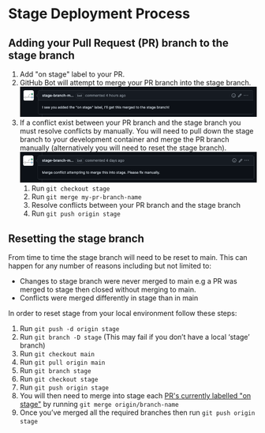 # Stage Deployment Process

## Adding your Pull Request (PR) branch to the stage branch

1. Add "on stage" label to your PR.
1. GitHub Bot will attempt to merge your PR branch into the stage branch.
   ![Attempting](./stage-branch-merge-bot-attempting.png)
1. If a conflict exist between your PR branch and the stage branch you must resolve conflicts by manually. You will need to pull down the stage branch to your development container and merge the PR branch manually (alternatively you will need to reset the stage branch).
   ![Conflict](./stage-branch-merge-bot-conflict.png)
   1. Run `git checkout stage`
   1. Run `git merge my-pr-branch-name`
   1. Resolve conflicts between your PR branch and the stage branch
   1. Run `git push origin stage`

## Resetting the stage branch

From time to time the stage branch will need to be reset to main. This can happen for any number of reasons including but not limited to:

- Changes to stage branch were never merged to main e.g a PR was merged to stage then closed without merging to main.
- Conflicts were merged differently in stage than in main

In order to reset stage from your local environment follow these steps:

1. Run `git push -d origin stage`
1. Run `git branch -D stage` (This may fail if you don’t have a local ‘stage’ branch)
1. Run `git checkout main`
1. Run `git pull origin main`
1. Run `git branch stage`
1. Run `git checkout stage`
1. Run `git push origin stage`
1. You will then need to merge into stage each [PR's currently labelled "on stage"](https://github.com/JesusFilm/core/pulls?q=is%3Apr+is%3Aopen+sort%3Aupdated-desc+label%3A%22on+stage%22) by running `git merge origin/branch-name`
1. Once you’ve merged all the required branches then run `git push origin stage`
